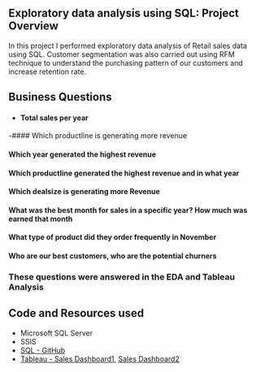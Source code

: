 
## Exploratory data analysis using SQL: Project Overview 
In this project I performed exploratory data analysis of Retail sales data using SQL.
Customer segmentation was also carried out using RFM technique to understand the purchasing pattern of our customers and increase retention rate.


## Business Questions

- #### Total sales per year

-#### Which productline is generating more revenue

#### Which year generated the highest revenue

#### Which productline generated the highest revenue and in what year

#### Which dealsize is generating more Revenue

#### What was the best month for sales in a specific year? How much was earned that month

#### What type of product did they order frequently in November

#### Who are our best customers, who are the potential churners

### These questions were answered in the EDA and Tableau Analysis                                                                                


## Code and Resources used
- Microsoft SQL Server
- SSIS
- [SQL - GitHub](https://github.com/mosimen/Sales-Analysis)
- [Tableau - Sales Dashboard1](https://public.tableau.com/app/profile/martins.osimen/viz/SalesDashboard1_16534509096530/SalesDashboard), [Sales Dashboard2](https://public.tableau.com/app/profile/martins.osimen/viz/SalesDashboard2_16534512608230/SalesDashboard2)
